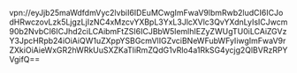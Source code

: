 vpn://eyJjb25maWdfdmVyc2lvbiI6IDEuMCwgImFwaV9lbmRwb2ludCI6ICJodHRwczovLzk5LjgzLjIzNC4xMzcvYXBpL3YxL3JlcXVlc3QvYXdnLyIsICJwcm90b2NvbCI6ICJhd2ciLCAibmFtZSI6ICJBbW5lemlhIEZyZWUgTU0iLCAiZGVzY3JpcHRpb24iOiAiQW1uZXppYSBGcmVlIGZvciBNeWFubWFyIiwgImFwaV9rZXkiOiAieWxGR2hWRkUuSXZKaTliRmZQdG1vRlo4a1RkSG4ycjg2QlBVRzRPYVgifQ==
